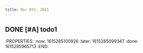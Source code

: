 ```yaml
---
title: Mar 8th, 2021
---
```


## DONE [#A] todo1
:PROPERTIES:
:now: 1615285100926
:later: 1615285099347
:done: 1615285965713
:END:
##